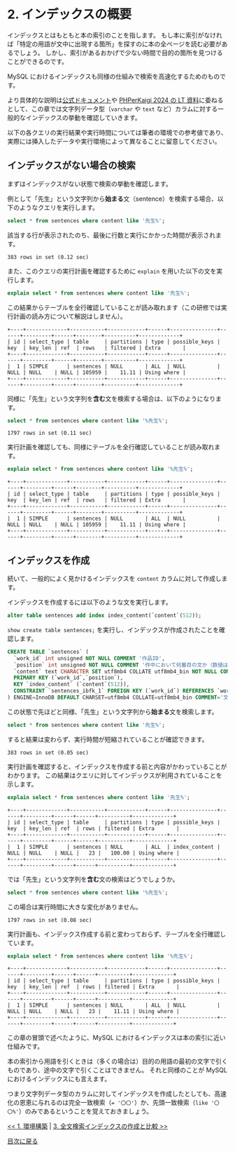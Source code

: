 # 2. インデックスの概要

インデックスとはもともと本の索引のことを指します。
もし本に索引がなければ「特定の用語が文中に出現する箇所」を探すのに本の全ページを読む必要があるでしょう。
しかし、索引があるおかげで少ない時間で目的の箇所を見つけることができるのです。

MySQL におけるインデックスも同様の仕組みで検索を高速化するためのものです。

より具体的な説明は[公式ドキュメント](https://dev.mysql.com/doc/refman/8.4/en/optimization-indexes.html)や [PHPerKaigi 2024 の LT 資料](https://speakerdeck.com/okashoi/overviewing-indexes-in-mysql)に委ねるとして、この章では文字列データ型（`varchar` や `text` など）カラムに対する一般的なインデックスの挙動を確認していきます。

以下の各クエリの実行結果や実行時間については筆者の環境での参考値であり、実際には挿入したデータや実行環境によって異なることに留意してください。

## インデックスがない場合の検索

まずはインデックスがない状態で検索の挙動を確認します。

例として「先生」という文字列から**始まる**文（sentence）を検索する場合、以下のようなクエリを実行します。

```sql
select * from sentences where content like '先生%';
```

該当する行が表示されたのち、最後に行数と実行にかかった時間が表示されます。

```plaintext
383 rows in set (0.12 sec)
```

また、このクエリの実行計画を確認するために `explain` を用いた以下の文を実行します。

```sql
explain select * from sentences where content like '先生%';
```

この結果からテーブルを全行確認していることが読み取れます（この研修では実行計画の読み方について解説はしません）。

```plaintext
+----+-------------+-----------+------------+------+---------------+------+---------+------+--------+----------+-------------+
| id | select_type | table     | partitions | type | possible_keys | key  | key_len | ref  | rows   | filtered | Extra       |
+----+-------------+-----------+------------+------+---------------+------+---------+------+--------+----------+-------------+
|  1 | SIMPLE      | sentences | NULL       | ALL  | NULL          | NULL | NULL    | NULL | 105959 |    11.11 | Using where |
+----+-------------+-----------+------------+------+---------------+------+---------+------+--------+----------+-------------+
```

同様に「先生」という文字列を**含む**文を検索する場合は、以下のようになります。

```sql
select * from sentences where content like '%先生%';
```

```plaintext
1797 rows in set (0.11 sec)
```

実行計画を確認しても、同様にテーブルを全行確認していることが読み取れます。

```sql
explain select * from sentences where content like '%先生%';
```

```plaintext
+----+-------------+-----------+------------+------+---------------+------+---------+------+--------+----------+-------------+
| id | select_type | table     | partitions | type | possible_keys | key  | key_len | ref  | rows   | filtered | Extra       |
+----+-------------+-----------+------------+------+---------------+------+---------+------+--------+----------+-------------+
|  1 | SIMPLE      | sentences | NULL       | ALL  | NULL          | NULL | NULL    | NULL | 105959 |    11.11 | Using where |
+----+-------------+-----------+------------+------+---------------+------+---------+------+--------+----------+-------------+
```

## インデックスを作成

続いて、一般的によく見かけるインデックスを `content` カラムに対して作成します。

インデックスを作成するには以下のような文を実行します。

```sql
alter table sentences add index index_content(`content`(512));
```

`show create table sentences;` を実行し、インデックスが作成されたことを確認します。

```sql
CREATE TABLE `sentences` (
  `work_id` int unsigned NOT NULL COMMENT '作品ID',
  `position` int unsigned NOT NULL COMMENT '作中において何番目の文か（数値は 1 から開始）',
  `content` text CHARACTER SET utf8mb4 COLLATE utf8mb4_bin NOT NULL COMMENT '文の内容',
  PRIMARY KEY (`work_id`,`position`),
  KEY `index_content` (`content`(512)),
  CONSTRAINT `sentences_ibfk_1` FOREIGN KEY (`work_id`) REFERENCES `works` (`id`) ON DELETE CASCADE ON UPDATE CASCADE
) ENGINE=InnoDB DEFAULT CHARSET=utf8mb4 COLLATE=utf8mb4_bin COMMENT='文'
```

この状態で先ほどと同様、「先生」という文字列から**始まる**文を検索します。

```sql
select * from sentences where content like '先生%';
```

すると結果は変わらず、実行時間が短縮されていることが確認できます。

```plaintext
383 rows in set (0.05 sec)
```

実行計画を確認すると、インデックスを作成する前と内容がかわっていることがわかります。
この結果はクエリに対してインデックスが利用されていることを示します。

```sql
explain select * from sentences where content like '先生%';
```

```plaintext
+----+-------------+-----------+------------+------+---------------+------+---------+------+------+----------+-------------+
| id | select_type | table     | partitions | type | possible_keys | key  | key_len | ref  | rows | filtered | Extra       |
+----+-------------+-----------+------------+------+---------------+------+---------+------+------+----------+-------------+
|  1 | SIMPLE      | sentences | NULL       | ALL  | index_content | NULL | NULL    | NULL |   23 |   100.00 | Using where |
+----+-------------+-----------+------------+------+---------------+------+---------+------+------+----------+-------------+
```

では「先生」という文字列を**含む**文の検索はどうでしょうか。

```sql
select * from sentences where content like '%先生%';
```

この場合は実行時間に大きな変化がありません。

```plaintext
1797 rows in set (0.08 sec)
```

実行計画も、インデックス作成する前と変わっておらず、テーブルを全行確認しています。

```sql
explain select * from sentences where content like '%先生%';
```

```plaintext
+----+-------------+-----------+------------+------+---------------+------+---------+------+------+----------+-------------+
| id | select_type | table     | partitions | type | possible_keys | key  | key_len | ref  | rows | filtered | Extra       |
+----+-------------+-----------+------------+------+---------------+------+---------+------+------+----------+-------------+
|  1 | SIMPLE      | sentences | NULL       | ALL  | NULL          | NULL | NULL    | NULL |   23 |    11.11 | Using where |
+----+-------------+-----------+------------+------+---------------+------+---------+------+------+----------+-------------+
```

この章の冒頭で述べたように、MySQL におけるインデックスは本の索引に近い仕組みです。

本の索引から用語を引くときは（多くの場合は）目的の用語の最初の文字で引くものであり、途中の文字で引くことはできません。
それと同様のことが MySQL におけるインデックスにも言えます。

つまり文字列データ型のカラムに対してインデックスを作成したとしても、高速化の恩恵に与れるのは完全一致検索（`= '〇〇'`）か、先頭一致検索（`like '〇〇%'`）のみであるということを覚えておきましょう。


[<< 1. 環境構築](./01.md) | [3. 全文検索インデックスの作成と比較 >>](./03.md)

[目次に戻る](./index.md)
